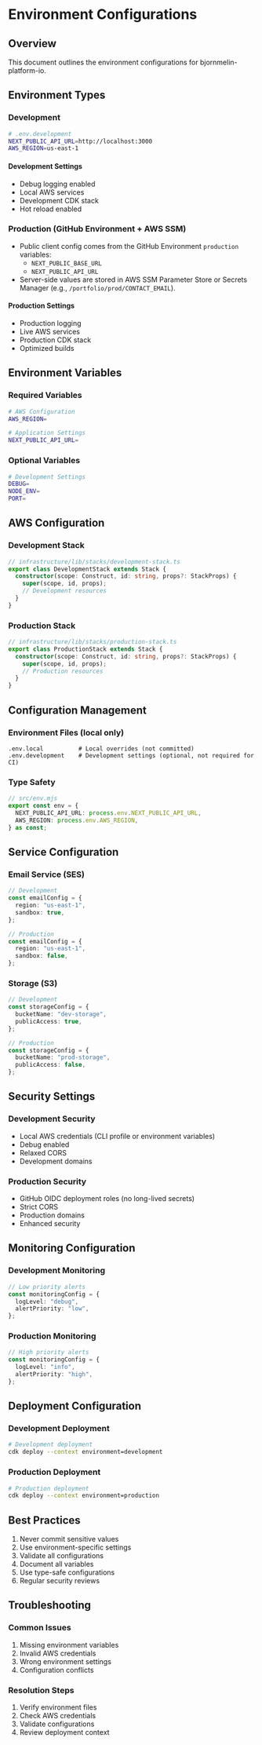# Environment Configurations

## Overview

This document outlines the environment configurations for
bjornmelin-platform-io.

## Environment Types

### Development

```bash
# .env.development
NEXT_PUBLIC_API_URL=http://localhost:3000
AWS_REGION=us-east-1
```

#### Development Settings

- Debug logging enabled
- Local AWS services
- Development CDK stack
- Hot reload enabled

### Production (GitHub Environment + AWS SSM)

- Public client config comes from the GitHub Environment `production` variables:
  - `NEXT_PUBLIC_BASE_URL`
  - `NEXT_PUBLIC_API_URL`
- Server-side values are stored in AWS SSM Parameter Store or Secrets Manager
  (e.g., `/portfolio/prod/CONTACT_EMAIL`).

#### Production Settings

- Production logging
- Live AWS services
- Production CDK stack
- Optimized builds

## Environment Variables

### Required Variables

```bash
# AWS Configuration
AWS_REGION=

# Application Settings
NEXT_PUBLIC_API_URL=
```

### Optional Variables

```bash
# Development Settings
DEBUG=
NODE_ENV=
PORT=
```

## AWS Configuration

### Development Stack

```typescript
// infrastructure/lib/stacks/development-stack.ts
export class DevelopmentStack extends Stack {
  constructor(scope: Construct, id: string, props?: StackProps) {
    super(scope, id, props);
    // Development resources
  }
}
```

### Production Stack

```typescript
// infrastructure/lib/stacks/production-stack.ts
export class ProductionStack extends Stack {
  constructor(scope: Construct, id: string, props?: StackProps) {
    super(scope, id, props);
    // Production resources
  }
}
```

## Configuration Management

### Environment Files (local only)

```text
.env.local          # Local overrides (not committed)
.env.development    # Development settings (optional, not required for CI)
```

### Type Safety

```typescript
// src/env.mjs
export const env = {
  NEXT_PUBLIC_API_URL: process.env.NEXT_PUBLIC_API_URL,
  AWS_REGION: process.env.AWS_REGION,
} as const;
```

## Service Configuration

### Email Service (SES)

```typescript
// Development
const emailConfig = {
  region: "us-east-1",
  sandbox: true,
};

// Production
const emailConfig = {
  region: "us-east-1",
  sandbox: false,
};
```

### Storage (S3)

```typescript
// Development
const storageConfig = {
  bucketName: "dev-storage",
  publicAccess: true,
};

// Production
const storageConfig = {
  bucketName: "prod-storage",
  publicAccess: false,
};
```

## Security Settings

### Development Security

- Local AWS credentials (CLI profile or environment variables)
- Debug enabled
- Relaxed CORS
- Development domains

### Production Security

- GitHub OIDC deployment roles (no long-lived secrets)
- Strict CORS
- Production domains
- Enhanced security

## Monitoring Configuration

### Development Monitoring

```typescript
// Low priority alerts
const monitoringConfig = {
  logLevel: "debug",
  alertPriority: "low",
};
```

### Production Monitoring

```typescript
// High priority alerts
const monitoringConfig = {
  logLevel: "info",
  alertPriority: "high",
};
```

## Deployment Configuration

### Development Deployment

```bash
# Development deployment
cdk deploy --context environment=development
```

### Production Deployment

```bash
# Production deployment
cdk deploy --context environment=production
```

## Best Practices

1. Never commit sensitive values
2. Use environment-specific settings
3. Validate all configurations
4. Document all variables
5. Use type-safe configurations
6. Regular security reviews

## Troubleshooting

### Common Issues

1. Missing environment variables
2. Invalid AWS credentials
3. Wrong environment settings
4. Configuration conflicts

### Resolution Steps

1. Verify environment files
2. Check AWS credentials
3. Validate configurations
4. Review deployment context
